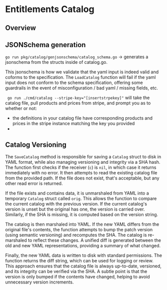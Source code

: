# Entitlements Catalog

## Overview

## JSONSchema generation

`go run pkg/catalog/genjsonschema/catalog_schema.go` -> generates a jsonschema from the structs inside of catalog.go.

This jsonschema is how we validate that the yaml input is indeed valid and coforms to the specification. The `LoadCatalog` function will fail if the yaml input does not conform to the schema specification, offering some guardrails in the event of misconfiguration / bad yaml / missing fields, etc.

` go run ./cmd/catalog --stripe-key="[insertstrpekey]"` will take the catalog file, pull products and prices from stripe, and prompt you as to whether or not:
- the definitions in your catalog file have corresponding products and prices in the stripe instance matching the key you provided
-



## Catalog Versioning

The `SaveCatalog` method is responsible for saving a `Catalog` struct to disk in YAML format, while also managing versioning and integrity via a SHA hash. The function first checks if the receiver (`c`) is `nil`, in which case it returns immediately with no error. It then attempts to read the existing catalog file from the provided path. If the file does not exist, that's acceptable, but any other read error is returned.

If the file exists and contains data, it is unmarshaled from YAML into a temporary `Catalog` struct called `orig`. This allows the function to compare the current catalog with the previous version. If the current catalog's version is unset but the original has one, the version is carried over. Similarly, if the SHA is missing, it is computed based on the version string.

The catalog is then marshaled into YAML. If the new YAML differs from the original file's contents, the function attempts to bump the patch version (using semantic versioning) and recomputes the SHA. The catalog is re-marshaled to reflect these changes. A unified diff is generated between the old and new YAML representations, providing a summary of what changed.

Finally, the new YAML data is written to disk with standard permissions. The function returns the diff string, which can be used for logging or review. This approach ensures that the catalog file is always up-to-date, versioned, and its integrity can be verified via the SHA. A subtle point is that the version is only bumped if the contents have changed, helping to avoid unnecessary version increments.
